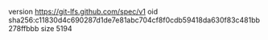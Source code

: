 version https://git-lfs.github.com/spec/v1
oid sha256:c11830d4c690287d1de7e81abc704cf8f0cdb59418da630f83c481bb278ffbbb
size 5194
